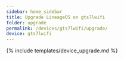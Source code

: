 ```yaml
---
sidebar: home_sidebar
title: Upgrade LineageOS on gts7lwifi
folder: upgrade
permalink: /devices/gts7lwifi/upgrade/
device: gts7lwifi
---
```

{% include templates/device_upgrade.md %}
